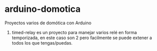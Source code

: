 # arduino-domotica
Proyectos varios de domótica con Arduino

1. timed-relay es un proyecto para manejar varios relé en forma temporizada, en este caso son 2 pero facilmente se puede extener a todos los que tengas/puedas.
